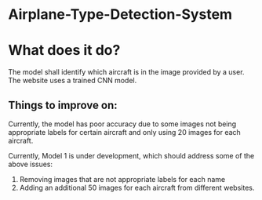 # Airplane-Type-Detection-System

# What does it do?
The model shall identify which aircraft is in the image provided by a user.
The website uses a trained CNN model.


## Things to improve on:
Currently, the model has poor accuracy due to some images not being appropriate labels for certain aircraft and only using 20 images for each aircraft.

Currently, Model 1 is under development, which should address some of the above issues:
1.  Removing images that are not appropriate labels for each name
2.  Adding an additional 50 images for each aircraft from different websites.
